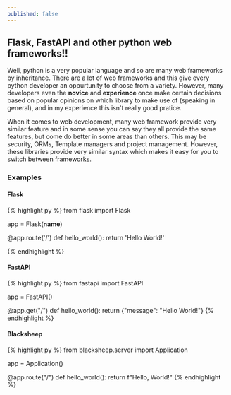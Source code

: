 ```yaml
---
published: false
---
```

## Flask, FastAPI and other python web frameworks!!

Well, python is a very popular language and so are many web frameworks by inheritance. There are a lot of web frameworks and this give every python developer an oppurtunity to choose from a variety. However, many developers even the **novice** and **experience** once make certain decisions based on popular opinions on which library to make use of (speaking in general), and in my experience this isn't really good pratice.

When it comes to web development, many web framework provide very similar feature and in some sense you can say they all provide the same features, but come do better in some areas than others. This may be security, ORMs, Template managers and project management. However, these libraries provide very similar syntax which makes it easy for you to switch between frameworks.

### Examples

#### Flask

{% highlight py %}
from flask import Flask
 
app = Flask(__name__)
  
@app.route('/')
def hello_world():
    return 'Hello World!'

{% endhighlight %}

#### FastAPI

{% highlight py %}
from fastapi import FastAPI

app = FastAPI()

@app.get("/")
def hello_world():
    return {"message": "Hello World!"}
{% endhighlight %}

#### Blacksheep

{% highlight py %}
from blacksheep.server import Application

app = Application()

@app.route("/")
def hello_world():
    return f"Hello, World!"
{% endhighlight %}

